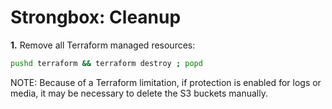 # Strongbox: Cleanup

**1.** Remove all Terraform managed resources:

```bash
pushd terraform && terraform destroy ; popd
```

NOTE: Because of a Terraform limitation, if protection is enabled for logs or
media, it may be necessary to delete the S3 buckets manually.
